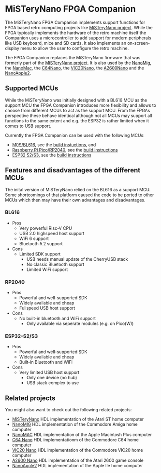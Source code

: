 # MiSTeryNano FPGA Companion

The MiSTeryNano FPGA Companion implements support functions for FPGA
based retro computing projects like [MiSTeryNano
project](https://github.com/harbaum/MiSTeryNano). While the FPGA
typically implements the hardware of the retro machine itself the
Companion uses a microcontroller to add support for modern peripherals
like USB keyboard, mice and SD cards. It also implements an
on-screen-display menu to allow the user to configure the retro
machine.

The FPGA Companion replaces the MiSTeryNano firmware that was
formerly part of the [MiSTeryNano
project](https://github.com/harbaum/MiSTeryNano). It is also
used by the [NanoMig](https://github.com/harbaum/nanomig),
the [NanoMac](https://github.com/harbaum/nanomac), the
[C64Nano](https://github.com/vossstef/tang_nano_20k_c64), the
[VIC20Nano](https://github.com/vossstef/VIC20Nano), the
[A2600Nano](https://github.com/vossstef/A2600Nano) and the 
[NanoApple2](https://github.com/vossstef/NanoApple2).

## Supported MCUs

While the MiSTeryNano was initially designed with a BL616 MCU as the
support MCU the FPGA Companion introduces more flexibility and allows
to choose from different MCUs to act as the support MCU.  From the
FPGAs perspective these behave identical although not all MCUs may
support all functions to the same extent and e.g. the ESP32 is rather
limited when it comes to USB support.

Currently the FPGA Companion can be used with the following MCUs:

 - [M0S/BL616](https://wiki.sipeed.com/hardware/en/maixzero/m0s/m0s.html), see the [build instuctions](src/bl616), and
 - [Raspberry Pi Pico/RP2040](https://www.raspberrypi.com/documentation/microcontrollers/raspberry-pi-pico.html), see the [build instructions](src/rp2040)
 - [ESP32 S2/S3](https://www.espressif.com/en/products/socs/esp32-s2), see the [build instructions](src/esp32)

## Features and disadvantages of the different MCUs

The inital version of MiSTeryNano relied on the BL616 as a support
MCU.  Some shortcomings of that platform caused the code to be ported
to other MCUs which then may have their own advantages and
disadvantages.

### BL616

  - Pros
    - Very powerful Risc-V CPU
    - USB 2.0 highspeed host support
    - WiFi 6 support
    - Bluetooth 5.2 support
  - Cons
    - Limited SDK support
      - USB needs manual update of the CherryUSB stack
      - No classic Bluetooth support
      - Limited WiFi support

### RP2040

  - Pros
    - Powerful and well-supported SDK
    - Widely available and cheap
    - Fullspeed USB host support
  - Cons
    - No built-in bluetooth and WiFi support
      - Only available via seperate modules (e.g. on Pico(W))

### ESP32-S2/S3

  - Pros
    - Powerful and well-supported SDK
    - Widely available and cheap
    - Built-in Bluetooth and WiFi
  - Cons
    - Very limited USB host support
      - Only one device (no hub)
      - USB stack complex to use

## Related projects

You might also want to check out the following related projects:

  - [MiSTeryNano](https://github.com/harbaum/MiSTeryNano) HDL implementation of the Atari ST home computer
  - [NanoMIG](https://github.com/harbaum/NanoMIG) HDL implementation of the Commodore Amiga home computer
  - [NanoMAC](https://github.com/harbaum/NanoMac) HDL implementation of the Apple Macintosh Plus computer
  - [C64 Nano](https://github.com/vossstef/tang_nano_20k_c64) HDL implementationm of the Commodore C64 home computer
  - [VIC20 Nano](https://github.com/vossstef/VIC20Nano) HDL implementation of the Commodore VIC20 home computer
  - [A2600 Nano](https://github.com/vossstef/A2600Nano) HDL implementation of the Atari 2600 game console
  - [NanoApple2](https://github.com/vossstef/NanoApple2) HDL implementation of the Apple IIe home computer
